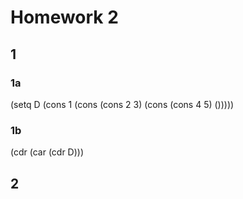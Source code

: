 # Homework 2

## 1

### 1a

(setq D (cons 1 (cons (cons 2 3) (cons (cons 4 5) ()))))

### 1b

(cdr (car (cdr D)))

## 2

